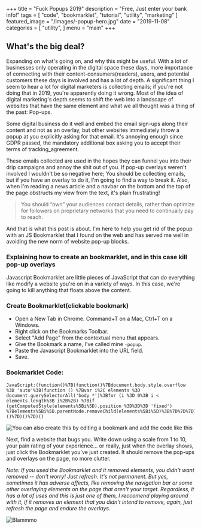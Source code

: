 +++
title = "Fuck Popups 2019"
description = "Free, Just enter your bank info!"
tags = [
    "code",
    "bookmarklet",
    "tutorial",
    "utility",
    "marketing"
]
featured_image = "/images/-popup-hero.jpg"
date = "2019-11-08"
categories = [
    "utility",
]
menu = "main"
+++


## What's the big deal?

Expanding on what's going on, and why this might be useful. With a lot of businesses only operating in the digital space these days, more importance of connecting with their content-consumers(readers), users, and potential customers these days is involved and has a lot of depth. A significant thing I seem to hear a lot for digital marketers is collecting emails; if you're not doing that in 2019, you're apparently doing it wrong. Most of the idea of digital marketing's depth seems to shift the web into a landscape of websites that have the same element and what we all thought was a thing of the past: Pop-ups.

Some digital business do it well and embed the email sign-ups along their content and not as an overlay, but other websites immediately throw a popup at you explicitly asking for that email. It's annoying enough since GDPR passed, the mandatory additional box asking you to accept their terms of tracking_agreement. 

These emails collected are used in the hopes they can funnel you into their drip campaigns and annoy the shit out of you. If pop-up overlays weren't involved I wouldn't be so negative here; You should be collecting emails, but if you have an overlay to do it, I'm going to find a way to break it. Also, when I'm reading a news article and a navbar on the bottom and the top of the page obstructs my view from the text, it's plain frustrating!

> You should “own” your audiences contact details, rather than optimize for followers on proprietary networks that you need to continually pay to reach.

And that is what this post is about. I'm here to help you get rid of the popup with an JS Bookmarklet that I found on the web and has served me well in avoiding the new norm of website pop-up blocks.

### Explaining how to create an bookmarklet, and in this case kill pop-up overlays

Javascript Bookmarklet are little pieces of JavaScript that can do everything like modify a website you're on in a variety of ways. In this case, we're going to kill anything that floats above the content.

### Create Bookmarklet(clickable bookmark)

- Open a New Tab in Chrome. Command+T on a Mac, Ctrl+T on a Windows.
- Right click on the Bookmarks Toolbar.
- Select "Add Page" from the contextual menu that appears.
- Give the Bookmark a name, I've called mine `-popup`.
- Paste the Javascript Bookmarklet into the URL field.
- Save.

### Bookmarklet Code:
```
JavaScript:(function()%7B(function()%7Bdocument.body.style.overflow %3D 'auto'%3B(function () %7Bvar i%2C elements %3D document.querySelectorAll('body *')%3Bfor (i %3D 0%3B i < elements.length%3B i%2B%2B) %7Bif (getComputedStyle(elements%5Bi%5D).position %3D%3D%3D 'fixed') %7Belements%5Bi%5D.parentNode.removeChild(elements%5Bi%5D)%3B%7D%7D%7D)()%7D)()%7D)()
```

![You can also create this by editing a bookmark and add the code like this](/images/-popups.png "Popup Bookmarklet Alt-Creation: You can also create this by editing a bookmark and add the code like this")

Next, find a website that bugs you. Write down using a scale from 1 to 10, your pain rating of your experience... or really, just when the overlay shows, just click the Bookmarklet you've just created. It should remove the pop-ups and overlays on the page, no more clutter.

_Note: If you used the Bookmarklet and it removed elements, you didn't want removed -- don't worry! Just refresh. It's not permanent. But yes, sometimes it has adverse affects, like removing the navigation bar or some other overlaying elements on the page that aren't your target. Regardless, it has a lot of uses and this is just one of them, I reccomend playing around with it, if it removes an element that you didn't intend to remove, again, just refresh the page and endure the overlays._

![Blammmo](/images/blam.gif "
Pop-ups get Blam'd")
